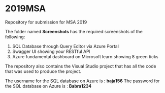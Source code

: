 # 2019MSA
Repository for submission for MSA 2019

The folder named **Screenshots** has the required screenshots of the following:
1. SQL Database through Query Editor via Azure Portal
2. Swagger UI showing your RESTful API
3. Azure fundamental dashboard on Microsoft learn showing 8 green ticks

The repository also contains the Visual Studio project that has all the code that was used to produce the project.

The username for the SQL database on Azure is : **baja156**
The password for the SQL database on Azure is : **Babra1234**


